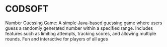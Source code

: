 # CODSOFT
Number Guessing Game: A simple Java-based guessing game where users guess a randomly generated number within a specified range. Includes features such as limiting attempts, tracking scores, and allowing multiple rounds. Fun and interactive for players of all ages
